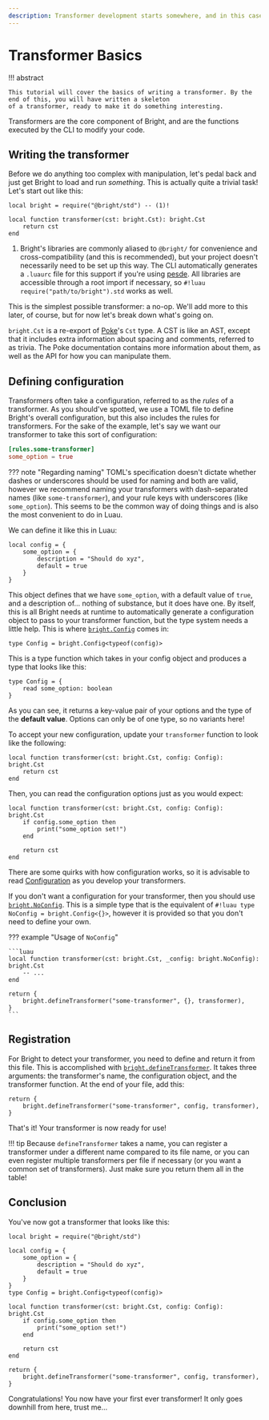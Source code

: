 ```yaml
---
description: Transformer development starts somewhere, and in this case at least, it starts right here.
---
```


# Transformer Basics

<!-- b:construction -->

!!! abstract

	This tutorial will cover the basics of writing a transformer. By the end of this, you will have written a skeleton
	of a transformer, ready to make it do something interesting.

Transformers are the core component of Bright, and are the functions executed by the CLI to modify your code.

## Writing the transformer

Before we do anything too complex with manipulation, let's pedal back and just get Bright to load and run *something*.
This is actually quite a trivial task! Let's start out like this:

```luau title="bright/transformers/someTransformer.luau"
local bright = require("@bright/std") -- (1)!

local function transformer(cst: bright.Cst): bright.Cst
	return cst
end
```

1.  Bright's libraries are commonly aliased to `@bright/` for convenience and cross-compatibility (and this is recommended),
    but your project doesn't necessarily need to be set up this way. The CLI automatically generates a `.luaurc` file for
	this support if you're using [pesde](https://pesde.dev/). All libraries are accessible through a root import if
	necessary, so `#!luau require("path/to/bright").std` works as well.

This is the simplest possible transformer: a no-op. We'll add more to this later, of course, but for now let's break down
what's going on.

`bright.Cst` is a re-export of [Poke](../poke/index.md)'s `Cst` type. A CST is like an AST, except that it includes extra
information about spacing and comments, referred to as trivia. The Poke documentation contains more information about them,
as well as the API for how you can manipulate them.

## Defining configuration

Transformers often take a configuration, referred to as the *rules* of a transformer. As you should've spotted, we use
a TOML file to define Bright's overall configuration, but this also includes the rules for transformers. For the sake of
the example, let's say we want our transformer to take this sort of configuration:

```toml title="bright.toml"
[rules.some-transformer]
some_option = true
```

??? note "Regarding naming"
	TOML's specification doesn't dictate whether dashes or underscores should be used for naming and both are valid,
	however we recommend naming your transformers with dash-separated names (like `some-transformer`), and your rule keys
	with underscores (like `some_option`). This seems to be the common way of doing things and is also the most convenient
	to do in Luau.

We can define it like this in Luau:

```luau
local config = {
	some_option = {
		description = "Should do xyz",
		default = true
	}
}
```

This object defines that we have `some_option`, with a default value of `true`, and a description of... nothing of substance,
but it does have one. By itself, this is all Bright needs at runtime to automatically generate a configuration object to
pass to your transformer function, but the type system needs a little help. This is where [`bright.Config`](../../api/std/Config.md)
comes in:

```luau
type Config = bright.Config<typeof(config)>
```

This is a type function which takes in your config object and produces a type that looks like this:

```luau
type Config = {
	read some_option: boolean
}
```

As you can see, it returns a key-value pair of your options and the type of the **default value**. Options can only be of
one type, so no variants here!

To accept your new configuration, update your `transformer` function to look like the following:

```luau hl_lines="1"
local function transformer(cst: bright.Cst, config: Config): bright.Cst
	return cst
end
```

Then, you can read the configuration options just as you would expect:

```luau hl_lines="2-4"
local function transformer(cst: bright.Cst, config: Config): bright.Cst
	if config.some_option then
		print("some_option set!")
	end

	return cst
end
```

There are some quirks with how configuration works, so it is advisable to read [Configuration](../transformonomicon/configuration.md)
as you develop your transformers.

If you don't want a configuration for your transformer, then you should use [`bright.NoConfig`](../../api/std/NoConfig.md).
This is a simple type that is the equivalent of `#!luau type NoConfig = bright.Config<{}>`, however it is provided so that
you don't need to define your own.

??? example "Usage of `NoConfig`"

	```luau
	local function transformer(cst: bright.Cst, _config: bright.NoConfig): bright.Cst
		-- ...
	end

	return {
		bright.defineTransformer("some-transformer", {}, transformer),
	}
	```

## Registration

For Bright to detect your transformer, you need to define and return it from this file. This is accomplished with
[`bright.defineTransformer`](../../api/std/defineTransformer.md). It takes three arguments: the transformer's name, the
configuration object, and the transformer function. At the end of your file, add this:

```luau title="bright/transformers/someTransformer.luau"
return {
	bright.defineTransformer("some-transformer", config, transformer),
}
```

That's it! Your transformer is now ready for use!

!!! tip
	Because `defineTransformer` takes a name, you can register a transformer under a different name compared to its
	file name, or you can even register multiple transformers per file if necessary (or you want a common set of
	transformers). Just make sure you return them all in the table!

## Conclusion

You've now got a transformer that looks like this:

```luau title="bright/transformers/someTransformer.luau"
local bright = require("@bright/std")

local config = {
	some_option = {
		description = "Should do xyz",
		default = true
	}
}
type Config = bright.Config<typeof(config)>

local function transformer(cst: bright.Cst, config: Config): bright.Cst
	if config.some_option then
		print("some_option set!")
	end

	return cst
end

return {
	bright.defineTransformer("some-transformer", config, transformer),
}
```

Congratulations! You now have your first ever transformer! It only goes downhill from here, trust me...
